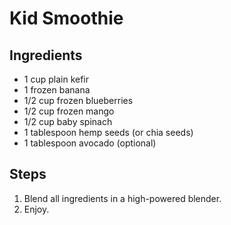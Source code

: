 # Kid Smoothie

## Ingredients
- 1 cup plain kefir
- 1 frozen banana
- 1/2 cup frozen blueberries
- 1/2 cup frozen mango
- 1/2 cup baby spinach
- 1 tablespoon hemp seeds (or chia seeds)
- 1 tablespoon avocado (optional)

## Steps
1. Blend all ingredients in a high-powered blender.
2. Enjoy.
